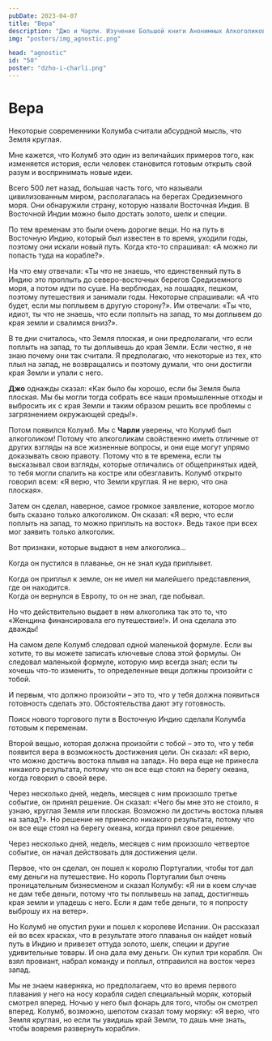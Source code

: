 ```yaml
---
pubDate: 2023-04-07
title: "Вера"
description: "Джо и Чарли. Изучение Большой книги Анонимных Алкоголиков. (049)"
img: "posters/img_agnostic.png"

head: "agnostic"
id: "50"
poster: "dzho-i-charli.png"
---
```


# Вера

Некоторые современники Колумба считали абсурдной мысль, что Земля круглая.

Мне кажется, что Колумб это один из величайших примеров того, как изменяется история, если человек становится готовым открыть свой разум и воспринимать новые идеи.

Всего 500 лет назад, большая часть того, что называли цивилизованным миром, располагалась на берегах Средиземного моря. Они обнаружили страну, которую назвали Восточная Индия. В Восточной Индии можно было достать золото, шелк и специи.

По тем временам это были очень дорогие вещи. Но на путь в Восточную Индию, который был известен в то время, уходили годы, поэтому они искали новый путь. Когда кто-то спрашивал: «А можно ли попасть туда на корабле?».

На что ему отвечали: «Ты что не знаешь, что единственный путь в Индию это проплыть до северо-восточных берегов Средиземного моря, а потом идти по суше. На верблюдах, на лошадях, пешком, поэтому путешествия и занимали годы. Некоторые спрашивали: «А что будет, если мы поплывем в другую сторону?». Им отвечали: «Ты что, идиот, ты что не знаешь, что если поплыть на запад, то мы доплывем до края земли и свалимся вниз?».

В те дни считалось, что Земля плоская, и они предполагали, что если поплыть на запад, то ты доплывешь до края Земли. Если честно, я не знаю почему они так считали. Я предполагаю, что некоторые из тех, кто плыл на запад, не возвращались и поэтому думали, что они достигли края Земли и упали с него.

**Джо** однажды сказал: «Как было бы хорошо, если бы Земля была плоская. Мы бы могли тогда собрать все наши промышленные отходы и выбросить их с края Земли и таким образом решить все проблемы с загрязнением окружающей среды!».

Потом появился Колумб. Мы с **Чарли** уверены, что Колумб был алкоголиком! Потому что алкоголикам свойственно иметь отличные от других взгляды на все жизненные вопросы, и они еще могут упрямо доказывать свою правоту. Потому что в те времена, если ты высказывал свои взгляды, которые отличались от общепринятых идей, то тебя могли спалить на костре или обезглавить. Колумб открыто говорил всем: «Я верю, что Земли круглая. Я не верю, что она плоская».

Затем он сделал, наверное, самое громкое заявление, которое могло быть сказано только алкоголиком. Он сказал: «Я верю, что если поплыть на запад, то можно приплыть на восток». Ведь такое при всех мог заявить только алкоголик.

Вот признаки, которые выдают в нем алкоголика…

Когда он пустился в плаванье, он не знал куда приплывет.

Когда он приплыл к земле, он не имел ни малейшего представления, где он находится. <br>
Когда он вернулся в Европу, то он не знал, где побывал.

Но что действительно выдает в нем алкоголика так это то, что «Женщина финансировала его путешествие!».
И она сделала это дважды!

На самом деле Колумб следовал одной маленькой формуле. Если вы хотите, то вы можете записать ключевые слова этой формулы. Он следовал маленькой формуле, которую мир всегда знал; если ты хочешь что-то изменить, то определенные вещи должны произойти с тобой.

И первым, что должно произойти – это то, что у тебя должна появиться  готовность сделать это. Обстоятельства дают эту готовность.

Поиск нового торгового пути в Восточную Индию сделали Колумба готовым к переменам.

Второй вещью, которая должна произойти с тобой – это то, что у тебя появится вера в возможность достижения цели. Он сказал: «Я верю, что можно достичь востока плывя на запад». Но вера еще не принесла никакого результата, потому что он все еще стоял на берегу океана, когда говорил о своей вере.

Через несколько дней, недель, месяцев с ним произошло третье событие, он принял решение. Он сказал: «Чего бы мне это не стоило, я узнаю, круглая Земля или плоская. Возможно ли достичь востока плывя на запад?». Но решение не принесло никакого результата, потому что он все еще стоял на берегу океана, когда принял свое решение.

Через несколько дней, недель, месяцев с ним произошло четвертое событие, он начал действовать для достижения цели.

Первое, что он сделал, он пошел к королю Португалии, чтобы тот дал ему деньги на путешествие. Но король Португалии был очень проницательным бизнесменом и сказал Колумбу: «Я ни в коем случае не дам тебе деньги, потому что ты поплывешь на запад, достигнешь края земли и упадешь с него. Если я дам тебе деньги, то я попросту выброшу их на ветер».

Но Колумб не опустил руки и пошел к королеве Испании. Он рассказал ей во всех красках, что в результате этого плаванья он найдет новый путь в Индию и привезет оттуда золото, шелк, специи и другие удивительные товары. И она дала ему деньги. Он купил три корабля. Он взял провиант, набрал команду и поплыл, отправился на восток через запад.

Мы не знаем наверняка, но предполагаем, что во время первого плавания у него на носу корабля сидел специальный моряк, который смотрел вперед. Ночью у него был фонарь для того, чтобы он смотрел вперед. Колумб, возможно, шепотом сказал тому моряку: «Я верю, что Земля круглая, но если ты увидишь край Земли, то дашь мне знать, чтобы вовремя развернуть корабли».
